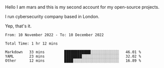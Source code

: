 Hello
I am mars and this is my second account for my open-source projects.

I run cybersecurity company based in London.

Yep, that's it.

<!--START_SECTION:waka-->

```text
From: 10 November 2022 - To: 10 December 2022

Total Time: 1 hr 12 mins

Markdown   33 mins         ████████████░░░░░░░░░░░░░   46.01 %
YAML       23 mins         ████████░░░░░░░░░░░░░░░░░   32.02 %
Other      12 mins         ████░░░░░░░░░░░░░░░░░░░░░   16.89 %
```

<!--END_SECTION:waka-->
